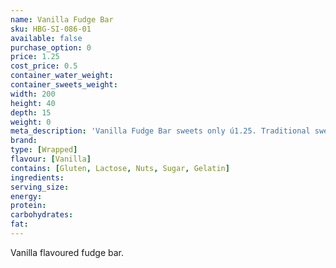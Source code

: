 ```yaml
---
name: Vanilla Fudge Bar
sku: HBG-SI-086-01
available: false
purchase_option: 0
price: 1.25
cost_price: 0.5
container_water_weight: 
container_sweets_weight: 
width: 200
height: 40
depth: 15
weight: 0
meta_description: 'Vanilla Fudge Bar sweets only ú1.25. Traditional sweets and more at Humbugs Confectionery Store. Specialists in satisfying your sweet tooth!'
brand: 
type: [Wrapped]
flavour: [Vanilla]
contains: [Gluten, Lactose, Nuts, Sugar, Gelatin]
ingredients: 
serving_size: 
energy: 
protein: 
carbohydrates: 
fat: 
---
```

Vanilla flavoured fudge bar.